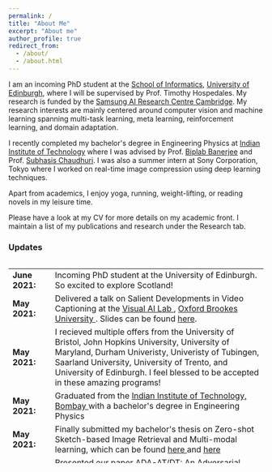 ```yaml
---
permalink: /
title: "About Me"
excerpt: "About me"
author_profile: true
redirect_from: 
  - /about/
  - /about.html
---
```


I am an incoming PhD student at the [School of Informatics](https://www.ed.ac.uk/informatics), [University of Edinburgh](https://www.ed.ac.uk/), where I will be supervised by Prof. Timothy Hospedales. My research is funded by the [Samsung AI Research Centre Cambridge](https://research.samsung.com/aicenter_cambridge). My research interests are mainly centered around computer vision and machine learning spanning multi-task learning, meta learning, reinforcement learning, and domain adaptation.


I recently completed my bachelor's degree in Engineering Physics at [Indian Institute of Technology](https://www.iitb.ac.in) where I was advised by Prof. [Biplab Banerjee](https://biplab-banerjee.github.io/) and Prof. [Subhasis Chaudhuri](https://www.ee.iitb.ac.in/~sc/main/main.html). I was also a summer intern at Sony Corporation, Tokyo where I worked on real-time image compression using deep learning techniques. 


Apart from academics, I enjoy yoga, running, weight-lifting, or reading novels in my leisure time.


Please have a look at my CV for more details on my academic front. I maintain a list of my publications and research  under the Research tab.  

### Updates

<div style="height:400px;overflow:auto">
<table rules=none style="width:100%" border="0" cellpadding="0" cellspacing="0">
<col width="100px">
<col width="636px">
<tr><td style="border:0 none;"><b>June 2021:</b></td><td>Incoming PhD student at the University of Edinburgh. So excited to explore Scotland!</td></tr>
<tr><td><b>May 2021:</b></td><td>Delivered a talk on Salient Developments in Video Captioning at the <a href="https://cms.brookes.ac.uk/staff/FabioCuzzolin/"> Visual AI Lab </a>, <a href="https://www.brookes.ac.uk/"> Oxford Brookes University </a>. Slides can be found <a href="/files/Visual_AI_Lab_Video_Captioning.pdf"> here</a>.</td></tr>
<tr><td><b>May 2021:</b></td><td>I recieved multiple offers from the University of Bristol, John Hopkins University, University of Maryland, Durham Univeristy, Univeristy of Tubingen, Saarland University, University of Trento, and University of Edinburgh. I feel blessed to be accepted in these amazing programs!</td></tr>
<tr><td><b>May 2021:</b></td><td>Graduated from the <a href="https://www.iitb.ac.in/"> Indian Institute of Technology, Bombay </a> with a bachelor's degree in Engineering Physics</td></tr>
<tr><td><b>May 2021:</b></td><td>Finally submitted my bachelor's thesis on Zero-shot Sketch-based Image Retrieval and Multi-modal learning, which can be found <a href="/files/btp1.pdf"> here </a> and <a href="/files/btp2.pdf"> here </a> </td></tr>
<tr><td><b>Jan 2021:</b></td><td>Presented our paper <a href="https://arxiv.org/pdf/2010.01999"> ADA-AT/DT: An Adversarial Approach for Cross-Domain and Cross-Task Knowledge Transfer </a> at the Winter Conference on Applications in Computer Vision (WACV) 2021 </td></tr>
<tr><td><b>Jan 2021:</b></td><td>Presented our paper <a href="https://openaccess.thecvf.com/content/WACV2021/papers/Chavhan_ADA-ATDT_An_Adversarial_Approach_for_Cross-Domain_and_Cross-Task_Knowledge_Transfer_WACV_2021_paper.pdf"> A Novel Actor Dual-Critic Model for Remote Sensing Image Captioning</a> at the Internation Conference on Pattern Recognition (ICPR) 2021 </td></tr>
<tr><td><b>Aug 2020:</b></td><td>Completed my remote internship at the Tokyo Laboratories, Sony Corporation working on Deep Learning Techniques for Image Compression. Please have a look at my final <a href="/files/sony_report.pdf"> presentation </a>.</td></tr>
<tr><td><b> Dec 2019:</b></td><td> Attended the National conference on Computer Vision Pattern Recognition, Image Processing and Graphics 2019, Hubli, Karnataka. It was a really great experience!</td></tr>
<tr><td><b> June 2019:</b></td><td> I received an AP grade for the course "Machine Learning for Remote sensing - II", for being in top 1%.</td></tr>
<tr><td><b> April 2019:</b></td><td> Gave a talk on the topic Generative Adversarial Networks on Image Style Transfer  under Reflections, Web and Coding Club, IIT Bombay</td></tr>
<tr><td><b> May 2018:</b></td><td> Awarded the Technical Freshman of the Year in IIT Bombay! </td></tr>
 
